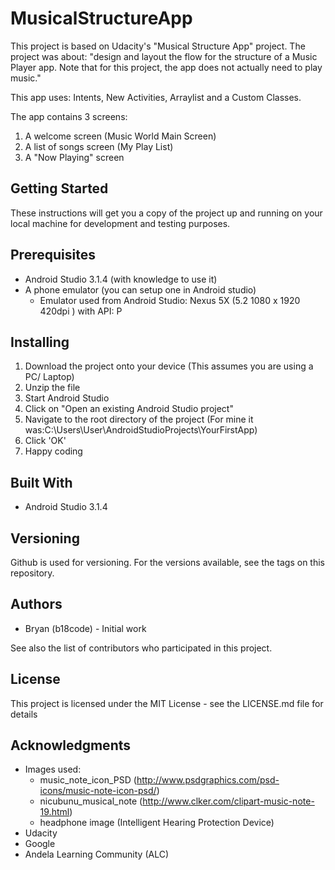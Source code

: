 # MusicalStructureApp

This project is based on Udacity's "Musical Structure App" project. 
The project was about: "design and layout the flow for the structure of a Music Player app. Note that for this project, the app does not actually need to play music."

This app uses: Intents, New Activities, Arraylist and a Custom Classes.

The app contains 3 screens:
1. A welcome screen (Music World Main Screen)
2. A list of songs screen (My Play List)
3. A "Now Playing" screen

## Getting Started
These instructions will get you a copy of the project up and running on your local machine for development and testing purposes.

## Prerequisites
- Android Studio 3.1.4 (with knowledge to use it)
- A phone emulator (you can setup one in Android studio)
  - Emulator used from Android Studio: Nexus 5X (5.2 1080 x 1920 420dpi ) with API: P

## Installing
1. Download the project onto your device (This assumes you are using a PC/ Laptop)
2. Unzip the file
3. Start Android Studio 
4. Click on "Open an existing Android Studio project"
5. Navigate to the root directory of the project (For mine it was:C:\Users\User\AndroidStudioProjects\YourFirstApp)
6. Click 'OK'
7. Happy coding

## Built With
- Android Studio 3.1.4

## Versioning
Github is used for versioning. For the versions available, see the tags on this repository.

## Authors
-	Bryan (b18code) - Initial work

See also the list of contributors who participated in this project.

## License
This project is licensed under the MIT License - see the LICENSE.md file for details

## Acknowledgments
- Images used:
  - music_note_icon_PSD (http://www.psdgraphics.com/psd-icons/music-note-icon-psd/)
  - nicubunu_musical_note (http://www.clker.com/clipart-music-note-19.html)
  - headphone image (Intelligent Hearing Protection Device)  
- Udacity
- Google
- Andela Learning Community (ALC)
